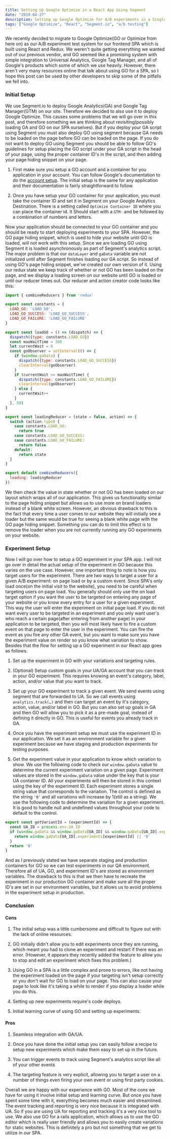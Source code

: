 ```yaml
---
title: Setting Up Google Optimize in a React App Using Segment
date: "2019-04-27"
description: Setting up Google Optimize for A/B experiments in a Single Page Application(SPA)
tags: ["Google Optimize", "React", "Segment.io", "a/b testing"]
---
```

We recently decided to migrate to Google Optimize(GO or Optimize from here on) as our A/B experiment test system for our frontend SPA which is built using React and Redux. We weren't quite getting everything we wanted out of our previous vendor, and GO seemed like a promising system with simple integration to Universal Analytics, Google Tag Manager, and all of Google's products which some of which we use heavily. However, there aren't very many resources online that talk about using GO for a SPA, so I hope this post can be used by other developers to skip some of the pitfalls we fell into.

### Initial Setup
We use Segment.io to deploy Google Analytics(GA) and Google Tag Manager(GTM) on our site. Therefore we decided to also use it to deploy Google Optimize. This causes some problems that we will go over in this post, and therefore something we are thinking about revisiting(possibly loading GA and GO on our SPA ourselves). But if you deploy your GA script using Segment you must also deploy GO using segment because GA needs to be loaded on the page before GO can be loaded on the page. If you do not want to deploy GO using Segment you should be able to follow GO's guidelines for setup placing the GO script under your GA script in the head of your page, using the proper container ID's in the script, and then adding your page hiding snippet on your page.

1. First make sure you setup a GO account and a container for you application in your account. You can follow Google's documentation to do the [account setup](https://support.google.com/optimize/answer/6211921?hl=en&ref_topic=7310368). The initial setup is the same for any application and their documentation is fairly straightforward to follow.

2. Once you have setup your GO container for your application, you must take the container ID and set it in Segment on your Google Analytics Destination. There is a setting called `Optimize Container ID` where you can place the container id. It Should start with a `GTM-` and be followed by a combination of numbers and letters.

Now your application should be connected to your GO container and you should be ready to start deploying experiments to your SPA. However, the GO page hiding snippet, which is used to hide your website until GO is loaded, will not work with this setup. Since we are loading GO using Segment it is loaded asynchronously as part of Segment's analytics script. The major problem is that our `dataLayer` and `gaData` variable are not initialized until after Segment finishes loading our GA script. So instead of using GO's page hiding snippet, we've created our own version of it. Using our redux state we keep track of whether or not GO has been loaded on the page, and we display a loading screen on our website until GO is loaded or until our reducer times out. Our reducer and action creator code looks like this:

```javascript
import { combineReducers } from 'redux'

export const constants = {
  LOAD_GO: 'LOAD_GO',
  LOAD_GO_SUCCESS: 'LOAD_GO_SUCCESS',
  LOAD_GO_FAILURE: 'LOAD_GO_FAILURE'
}

export const loadGO = () => (dispatch) => {
  dispatch({type: constants.LOAD_GO})
  const maxWaitTime = 300
  let currentWait = 0
  const goObserver = setInterval(() => {
    if (window.gaData) {
      dispatch({type: constants.LOAD_GO_SUCCESS})
      clearInterval(goObserver)
    }
    if (currentWait >= maxWaitTime) {
      dispatch({type: constants.LOAD_GO_FAILURE})
      clearInterval(goObserver)
    } else {
      currentWait++
    }
  }, 50)
}

export const loadingReducer = (state = false, action) => {
  switch (action.type) {
    case constants.LOAD_GO:
      return true
    case constants.LOAD_GO_SUCCESS:
    case constants.LOAD_GO_FAILURE:
      return false
    default:
      return state
  }
}

export default combineReducers({
  loading: loadingReducer
})
```

We then check the value in state whether or not GO has been loaded on our layout which wraps all of our application. This gives us functionality similar to the page hiding snippet but allows us to use more on brand loaders instead of a blank white screen. However, an obvious drawback to this is the fact that every time a user comes to our website they will initially see a loader but the same would be true for seeing a blank white page with the GO page hiding snippet. Something you can do to limit this effect is to remove the loader when you are not currently running any GO experiments on your website.

### Experiment Setup
Now I will go over how to setup a GO experiment in your SPA app. I will not go over in detail the actual setup of the experiment in GO because this varies on the use case. However, one important thing to note is how you target users for the experiment. There are two ways to target a user for a given A/B experiment: on page load or by a custom event. Since SPA's only load once(on the initial visit to the website), you need to be careful when targeting users on page load. You generally should only use the on load target option if you want the user to be targeted on entering any page of your website or you know every entry for a user for a given experiment. This way the user will enter the experiment on initial page load. If you do not want every user to be targeted in an experiment and you only want user's who reach a certain page(after entering from another page) in your application to be targeted, then you will most likely have to fire a custom event on that page to enter the user in the experiment. You can fire the event as you fire any other GA event, but you want to make sure you have the experiment value on render so you know what variation to show. Besides that the flow for setting up a GO experiment in our React app goes as follows.

1. Set up the experiment in GO with your variations and targeting rules.

2. (Optional) Setup custom goals in your UA/GA account that you can track in your GO experiment. This requires knowing an event's category, label, action, and/or value that you want to track.

3. Set up your GO experiment to track a given event. We send events using segment that are forwarded to UA. So we call events using `analytics.track(…)` and then can target an event by it's category, action, value, and/or label in GO. But you can also set up goals in GA and then GO will allow you to pick it as a pre-made goal, instead of defining it directly in GO. This is useful for events you already track in GA.

4. Once you have the experiment setup we must use the experiment ID in our application. We set it as an environment variable for a given experiment because we have staging and production experiments for testing purposes.

5. Get the experiment value in your application to know which variation to show. We use the following code to check our `window.gaData` value to determine the current experiment variation on a given page. Experiment values are stored in the `window.gaData` value under the key that is your UA container ID. All your experiments will then be stored in this context using the key of the experiment ID. Each experiment stores a single string value that corresponds to the variation. The control is defined as the string `'0'` and all variations will increase by 1(still as a string). We use the following code to determine the variation for a given experiment. It is good to handle null and undefined values throughout your code to default to the control.

```javascript
export const getVariantId = (experimentId) => {
  const UA_ID = process.env.UA_ID
  if (window.gaData && window.gaData[UA_ID] && window.gaData[UA_ID].experiments) {
    return window.gaData[UA_ID].experiments[experimentId] || '0'
  }
  return '0'
}
```

And as I previously stated we have separate staging and production containers for GO so we can test experiments in our QA environment. Therefore all of UA, GO, and experiment ID's are stored as environment variables. The drawback to this is that we then have to recreate the experiment in our production GO container and make sure all the proper ID's are set in our environment variables, but it allows us to avoid problems in the experiment setup in production.

### Conclusion
#### Cons
1. The initial setup was a little cumbersome and difficult to figure out with the lack of online resources.

2. GO initially didn't allow you to edit experiments once they are running, which meant you had to clone an experiment and restart if there was an error. (However, it appears they recently added the feature to allow you to stop and edit an experiment which fixes this problem.)

3. Using GO in a SPA is a little complex and prone to errors, like not having the experiment loaded on the page if your targeting isn't setup correctly or you don't wait for GO to load on your page. This can also cause your page to look like it's taking a while to render if you display a loader while you do this.

4. Setting up new experiments require's code deploys.

5. Initial learning curve of using GO and setting up experiments.
#### Pros
1. Seamless integration with GA/UA.

2. Once you have done the initial setup you can easily follow a recipe to setup new experiments which make them easy to set up in the future.

3. You can trigger events to track using Segment's analytics script like all of your other events

4. The targeting feature is very explicit, allowing you to target a user on a number of things even firing your own event or using first party cookies.

Overall we are happy with our experience with GO. Most of the cons we have for using it involve initial setup and learning curve. But once you have spent some time with it, everything becomes much easier and streamlined. The event tracking and reporting is very nice because it is integrated with UA. So if you are using UA for reporting and tracking it's a very nice tool to use. We also use GO for a rails application, which allows us to use the GO editor which is really user friendly and allows you to easily create variations for static websites. This is definitely a pro but not something that we get to utilize in our SPA.
